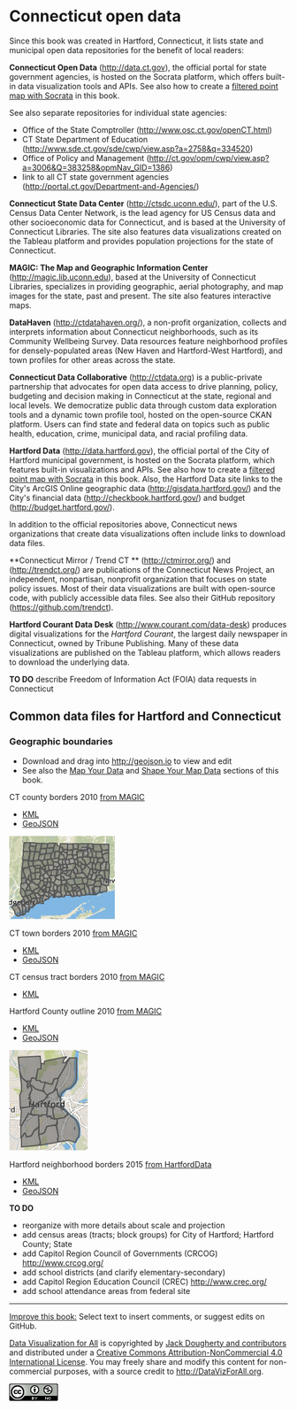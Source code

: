 # Connecticut open data

Since this book was created in Hartford, Connecticut, it lists state and municipal open data repositories for the benefit of local readers:

**Connecticut Open Data** (http://data.ct.gov), the official portal for state government agencies, is hosted on the Socrata platform, which offers built-in data visualization tools and APIs. See also how to create a [filtered point map with Socrata](../../map/socrata/index.html) in this book.

See also separate repositories for individual state agencies:
- Office of the State Comptroller (http://www.osc.ct.gov/openCT.html)
- CT State Department of Education (http://www.sde.ct.gov/sde/cwp/view.asp?a=2758&q=334520)
- Office of Policy and Management (http://ct.gov/opm/cwp/view.asp?a=3006&Q=383258&opmNav_GID=1386)
- link to all CT state government agencies (http://portal.ct.gov/Department-and-Agencies/)

**Connecticut State Data Center** (http://ctsdc.uconn.edu/), part of the U.S. Census Data Center Network, is the lead agency for US Census data and other socioeconomic data for Connecticut, and is based at the University of Connecticut Libraries. The site also features data visualizations created on the Tableau platform and provides population projections for the state of Connecticut.

**MAGIC: The Map and Geographic Information Center** (http://magic.lib.uconn.edu), based at the University of Connecticut Libraries, specializes in providing geographic, aerial photography, and map images for the state, past and present. The site also features interactive maps.

**DataHaven** (http://ctdatahaven.org/), a non-profit organization, collects and interprets information about Connecticut neighborhoods, such as its Community Wellbeing Survey. Data resources feature neighborhood profiles for densely-populated areas (New Haven and Hartford-West Hartford), and town profiles for other areas across the state.

**Connecticut Data Collaborative** (http://ctdata.org) is a public-private partnership that advocates for open data access to drive planning, policy, budgeting and decision making in Connecticut at the state, regional and local levels. We democratize public data through custom data exploration tools and a dynamic town profile tool, hosted on the open-source CKAN platform. Users can find state and federal data on topics such as public health, education, crime, municipal data, and racial profiling data.

**Hartford Data** (http://data.hartford.gov), the official portal of the City of Hartford municipal government, is hosted on the Socrata platform, which features built-in visualizations and APIs. See also how to create a [filtered point map with Socrata](../../map/socrata/index.html) in this book. Also, the Hartford Data site links to the City's ArcGIS Online geographic data (http://gisdata.hartford.gov/) and the City's financial data (http://checkbook.hartford.gov/) and budget (http://budget.hartford.gov/).


In addition to the official repositories above, Connecticut news organizations that create data visualizations often include links to download data files.

**Connecticut Mirror / Trend CT ** (http://ctmirror.org/) and (http://trendct.org/) are publications of the Connecticut News Project, an independent, nonpartisan, nonprofit organization that focuses on state policy issues. Most of their data visualizations are built with open-source code, with publicly accessible data files. See also their GitHub repository (https://github.com/trendct).

**Hartford Courant Data Desk** (http://www.courant.com/data-desk) produces digital visualizations for the *Hartford Courant*, the largest daily newspaper in Connecticut, owned by Tribune Publishing. Many of these data visualizations are published on the Tableau platform, which allows readers to download the underlying data.

**TO DO** describe Freedom of Information Act (FOIA) data requests in Connecticut


## Common data files for Hartford and Connecticut

### Geographic boundaries
- Download and drag into http://geojson.io to view and edit
- See also the [Map Your Data](../../map/index.html) and [Shape Your Map Data](../../shape/index.html) sections of this book.

CT county borders 2010 [from MAGIC](http://magic.lib.uconn.edu/connecticut_data.html#boundaries)
- [KML](CT-counties-2010-MAGIC.kml)
- [GeoJSON](CT-counties-2010-MAGIC.geojson)

![](CT-towns-mini.png)

CT town borders 2010 [from MAGIC](http://magic.lib.uconn.edu/connecticut_data.html#boundaries)
- [KML](CT-towns-2010-MAGIC.kml)
- [GeoJSON](CT-towns-2010-MAGIC.geojson)

CT census tract borders 2010 [from MAGIC](http://magic.lib.uconn.edu/connecticut_data.html#boundaries)
- [KML](CT-census-tracts-2010-MAGIC.kml)

Hartford County outline 2010 [from MAGIC](http://magic.lib.uconn.edu/connecticut_data.html#boundaries)
- [KML](HartfordCounty-outline-2010-MAGIC.kml)
- [GeoJSON](HartfordCounty-outline-2010-MAGIC.geojson)

![](Hartford-neighborhoods-mini.png)

Hartford neighborhood borders 2015 [from HartfordData](http://gisdata.hartford.gov/datasets/d3deb11bfd9242ce9c927187c512da9e_5)
- [KML](Hartford-neighborhoods-2015-HartData.kml)
- [GeoJSON](Hartford-neighborhoods-2015-HartData.geojson)

**TO DO**
- reorganize with more details about scale and projection
- add census areas (tracts; block groups) for City of Hartford; Hartford County; State
- add Capitol Region Council of Governments (CRCOG) http://www.crcog.org/
- add school districts (and clarify elementary-secondary)
- add Capitol Region Education Council (CREC) http://www.crec.org/
- add school attendance areas from federal site

---


[Improve this book:](../../gitbook/improve.md) Select text to insert comments, or suggest edits on GitHub.

[Data Visualization for All](http://datavizforall.org)
is copyrighted by [Jack Dougherty and contributors](../../introduction/who.md)
and distributed under a [Creative Commons Attribution-NonCommercial 4.0 International License](http://creativecommons.org/licenses/by-nc/4.0). You may freely share and modify this content for non-commercial purposes, with a source credit to http://DataVizForAll.org.

![Creative Commons by-nc image](../../cc-by-nc.png)
